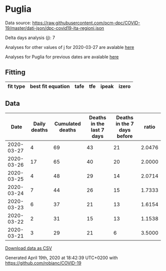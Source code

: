 # Puglia

Data source: https://raw.githubusercontent.com/pcm-dpc/COVID-19/master/dati-json/dpc-covid19-ita-regioni.json

Delta days analysis (j): 7

Analyses for other values of j for 2020-03-27 are avalable [here](../2020-03-27/README.md)

Analyses for Puglia for previous dates are avalable [here](../README.md)

## Fitting 
|fit type|best fit equation|tafe|tfe|ipeak|izero|
|-------|-----|--------|------|---|---|

## Data
|Date|Daily deaths|Cumulated deaths|Deaths in the last 7 days|Deaths in the 7 days before|ratio|
|----|----------|-----------|-------|--------------------|-----|
|2020-03-27|4|69|43|21|2.0476|
|2020-03-26|17|65|40|20|2.0000|
|2020-03-25|4|48|29|14|2.0714|
|2020-03-24|7|44|26|15|1.7333|
|2020-03-23|6|37|21|13|1.6154|
|2020-03-22|2|31|15|13|1.1538|
|2020-03-21|3|29|21|6|3.5000|

[Download data as CSV](COVID-19_puglia_j7_2020-03-27.csv)

Generated April 19th, 2020 at 18:42:39 UTC+0200 with https://github.com/robianc/COVID-19
